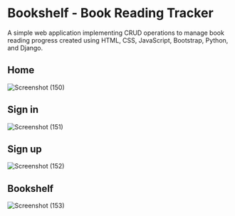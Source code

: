 # Bookshelf - Book Reading Tracker
<p>A simple web application implementing CRUD operations to manage book reading progress created using HTML, CSS, JavaScript, Bootstrap, Python, and Django.
</p>

## Home
![Screenshot (150)](https://github.com/tanya21ag/bookshelf/assets/127618645/fe284265-5591-4baf-aa50-d8a96358da61)

## Sign in
![Screenshot (151)](https://github.com/tanya21ag/bookshelf/assets/127618645/3dfdfe8f-7ee1-4502-b9ef-a824ed3cf6b2)

## Sign up
![Screenshot (152)](https://github.com/tanya21ag/bookshelf/assets/127618645/ff89ba0c-a63d-4bd5-9ac4-54c9d0a72e26)

## Bookshelf
![Screenshot (153)](https://github.com/tanya21ag/bookshelf/assets/127618645/010873f9-ee63-4176-a25c-8bcdf6f5deff)
